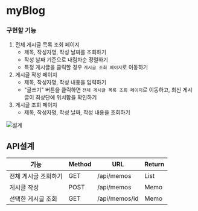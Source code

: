 # myBlog
### 구현할 기능
1. 전체 게시글 목록 조회 페이지
    - 제목, 작성자명, 작성 날짜를 조회하기
    - 작성 날짜 기준으로 내림차순 정렬하기
    - 특정 게시글을 클릭할 경우 `게시글 조회 페이지`로 이동하기
2. 게시글 작성 페이지
    - 제목, 작성자명, 작성 내용을 입력하기
    - "글쓰기" 버튼을 클릭하면 `전체 게시글 목록 조회 페이지`로 이동하고, 최신 게시글이 최상단에 위치함을 확인하기
3. 게시글 조회 페이지
    - 제목, 작성자명, 작성 날짜, 작성 내용을 조회하기
    
![설계](https://user-images.githubusercontent.com/80900915/142572086-0f19f41d-5807-4bce-8c90-fbd3cbc88166.PNG)

## API설계
기능| Method| URL | Return |
|-----|------|------|----------|
전체 게시글 조회하기|	GET| /api/memos	|List<Memo>
게시글 작성|	POST|	/api/memos|	Memo
선택한 게시글 조회|	GET|	/api/memos/id|	Memo
